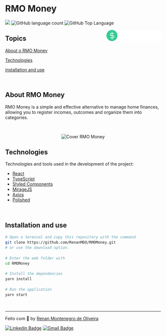 # RMO Money

<p>
  <img src="https://img.shields.io/badge/made%20by-Renan%20MDO-green?style=flat-square">
  <img alt="GitHub language count" src="https://img.shields.io/github/languages/count/RenanMDO/RMOMoney?color=green&style=flat-square">
  <img alt="GitHub Top Language" src="https://img.shields.io/github/languages/top/RenanMDO/RMOMoney?color=green&style=flat-square">
  
  
</p>

<img align="right" src="src/assets/logo.svg" width="35%" alt="RMO money">

## Topics 

[About o RMO Money](#about-rmo-money)

[Technologies](#technologies)

[installation and use](#installation-and-use)


<br>

## About RMO Money

RMO Money is a simple and effective alternative to manage home finances, allowing you to register incomes, outcomes and organize them into categories.

<br>

<p align="center">
  <img src="https://repository-images.githubusercontent.com/457826470/4e9796db-9db3-4b27-a814-f78cedf08bc5'" alt="Cover RMO Money">
</p>

## Technologies

Technologies and tools used in the development of the project:

- [React](https://reactjs.org/)
- [TypeScript](https://www.typescriptlang.org/)
- [Styled Components](https://styled-components.com/)
- [MirageJS](https://miragejs.com/)
- [Axios](https://github.com/axios/axios)
- [Polished](https://polished.js.org/)

<br>

## Installation and use

```bash
# Open a terminal and copy this repository with the command
git clone https://github.com/RenanMDO/RMOMoney.git
# or use the download option.

# Enter the web folder with 
cd RMOMoney

# Install the dependencies
yarn install

# Run the application
yarn start
```

<br>


---

Feito com :green_heart: by [Renan Montenegro de Oliveira](https://github.com/RenanMDO/)

[![Linkedin Badge](https://img.shields.io/badge/-Renan%20MDO-green?style=flat-square&logo=Linkedin&logoColor=white&link=https://www.linkedin.com/in/renanmdo/)](https://www.linkedin.com/in/renanmdo/) 
[![Gmail Badge](https://img.shields.io/badge/-renan.montenegro.oliveira@gmail.com-green?style=flat-square&logo=Gmail&logoColor=white&link=mailto:renan.montenegro.oliveira@gmail.com)](mailto:renan.montenegro.oliveira@gmail.com)

